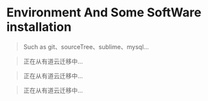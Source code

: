 # Environment And Some SoftWare installation

> Such as git、sourceTree、sublime、mysql...

> 正在从有道云迁移中...

> 正在从有道云迁移中...

> 正在从有道云迁移中...